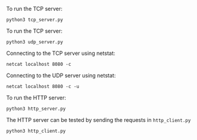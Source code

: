 To run the TCP server:
```
python3 tcp_server.py
```

To run the TCP server:
```
python3 udp_server.py
```

Connecting to the TCP server using netstat:
```
netcat localhost 8080 -c
```

Connecting to the UDP server using netstat:
```
netcat localhost 8080 -c -u
```

To run the HTTP server:
```
python3 http_server.py
```

The HTTP server can be tested by sending the requests in `http_client.py`
```
python3 http_client.py
```